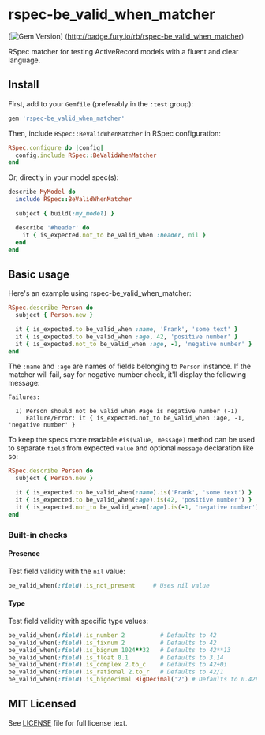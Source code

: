 # rspec-be_valid_when_matcher

[![Gem Version](https://badge.fury.io/rb/rspec-be_valid_when_matcher.svg)]
(http://badge.fury.io/rb/rspec-be_valid_when_matcher)

RSpec matcher for testing ActiveRecord models with a fluent and clear language.

## Install

First, add to your `Gemfile` (preferably in the `:test` group):

```ruby
gem 'rspec-be_valid_when_matcher'
```

Then, include `RSpec::BeValidWhenMatcher` in RSpec configuration:

```ruby
RSpec.configure do |config|
  config.include RSpec::BeValidWhenMatcher
end
```

Or, directly in your model spec(s):

```ruby
describe MyModel do
  include RSpec::BeValidWhenMatcher

  subject { build(:my_model) }

  describe '#header' do
    it { is_expected.not_to be_valid_when :header, nil }
  end
end
```

## Basic usage

Here's an example using rspec-be_valid_when_matcher:

```ruby
RSpec.describe Person do
  subject { Person.new }

  it { is_expected.to be_valid_when :name, 'Frank', 'some text' }
  it { is_expected.to be_valid_when :age, 42, 'positive number' }
  it { is_expected.not_to be_valid_when :age, -1, 'negative number' }
end
```

The `:name` and `:age` are names of fields belonging to `Person` instance. If the matcher will fail,
say for negative number check, it'll display the following message:

```console
Failures:

  1) Person should not be valid when #age is negative number (-1)
     Failure/Error: it { is_expected.not_to be_valid_when :age, -1, 'negative number' }
```

To keep the specs more readable `#is(value, message)` method can be used to separate `field`
from expected `value` and optional `message` declaration like so:

```ruby
RSpec.describe Person do
  subject { Person.new }

  it { is_expected.to be_valid_when(:name).is('Frank', 'some text') }
  it { is_expected.to be_valid_when(:age).is(42, 'positive number') }
  it { is_expected.not_to be_valid_when(:age).is(-1, 'negative number') }
end
```

### Built-in checks

#### Presence

Test field validity with the `nil` value:

```ruby
be_valid_when(:field).is_not_present     # Uses nil value
```

#### Type

Test field validity with specific type values:

```ruby
be_valid_when(:field).is_number 2          # Defaults to 42
be_valid_when(:field).is_fixnum 2          # Defaults to 42
be_valid_when(:field).is_bignum 1024**32   # Defaults to 42**13
be_valid_when(:field).is_float 0.1         # Defaults to 3.14
be_valid_when(:field).is_complex 2.to_c    # Defaults to 42+0i
be_valid_when(:field).is_rational 2.to_r   # Defaults to 42/1
be_valid_when(:field).is_bigdecimal BigDecimal('2') # Defaults to 0.42E2
```

## MIT Licensed

See [LICENSE](https://github.com/mtuchowski/rspec-be_valid_when_matcher/blob/master/LICENSE) file
for full license text.
